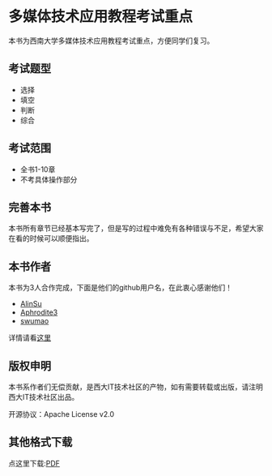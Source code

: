 # 多媒体技术应用教程考试重点

本书为西南大学多媒体技术应用教程考试重点，方便同学们复习。

## 考试题型

- 选择
- 填空
- 判断
- 综合

## 考试范围

- 全书1-10章
- 不考具体操作部分

## 完善本书

本书所有章节已经基本写完了，但是写的过程中难免有各种错误与不足，希望大家在看的时候可以顺便指出。

## 本书作者

本书为3人合作完成，下面是他们的github用户名，在此衷心感谢他们！

- [AlinSu](https://github.com/AlinSu)
- [Aphrodite3](https://github.com/Aphrodite3)
- [swumao](https://github.com/swumao)

详情请看[这里](https://github.com/swuit/multimedia-exam/graphs/contributors)

## 版权申明

本书系作者们无偿贡献，是西大IT技术社区的产物，如有需要转载或出版，请注明西大IT技术社区出品。

开源协议：Apache License v2.0

## 其他格式下载

点这里下载:[PDF](multimedia.pdf)